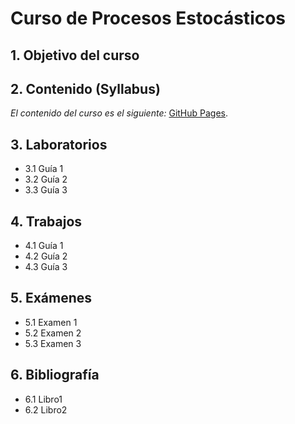# Curso de Procesos Estocásticos
## 1. Objetivo del curso
## 2. Contenido (Syllabus)
  
  *El contenido del curso es el siguiente:*
   [GitHub Pages](https://pages.github.com/).
## 3. Laboratorios
  * 3.1 Guía 1
  * 3.2 Guía 2
  * 3.3 Guía 3
## 4. Trabajos
  * 4.1 Guía 1
  * 4.2 Guía 2
  * 4.3 Guía 3
## 5. Exámenes
  * 5.1 Examen 1
  * 5.2 Examen 2
  * 5.3 Examen 3
## 6. Bibliografía
   *  6.1  Libro1
   *  6.2  Libro2



